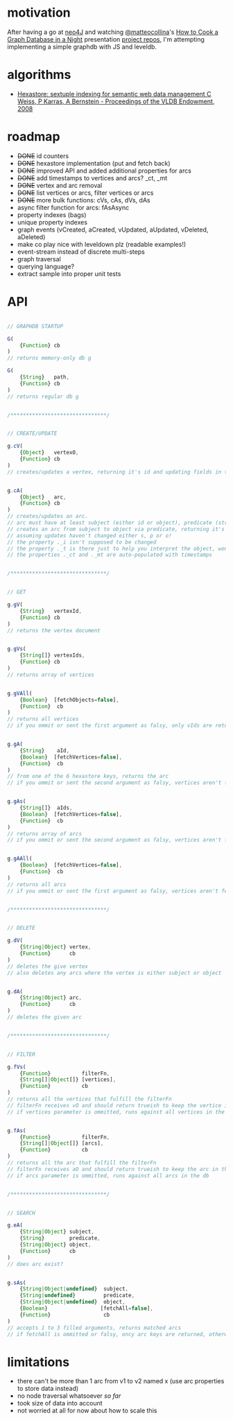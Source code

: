 # motivation

After having a go at [neo4J](http://www.neo4j.org/) and watching
[@matteocollina](https://twitter.com/@matteocollina)'s
[How to Cook a Graph Database in a Night](http://nodejsconfit.levelgraph.io/) presentation
[project repos](https://github.com/mcollina/levelgraph),
I'm attempting implementing a simple graphdb with JS and leveldb.


# algorithms

* [Hexastore: sextuple indexing for semantic web data management C Weiss, P Karras, A Bernstein - Proceedings of the VLDB Endowment, 2008](http://www.vldb.org/pvldb/1/1453965.pdf)


# roadmap

* ~~DONE~~ id counters 
* ~~DONE~~ hexastore implementation (put and fetch back)
* ~~DONE~~ improved API and added additional properties for arcs
* ~~DONE~~ add timestamps to vertices and arcs? _ct, _mt
* ~~DONE~~ vertex and arc removal
* ~~DONE~~ list vertices or arcs, filter vertices or arcs
* ~~DONE~~ more bulk functions: cVs, cAs, dVs, dAs
* async filter function for arcs: fAsAsync
* property indexes (bags)
* unique property indexes
* graph events (vCreated, aCreated, vUpdated, aUpdated, vDeleted, aDeleted)
* make co play nice with leveldown plz (readable examples!)
* event-stream instead of discrete multi-steps
* graph traversal
* querying language?
* extract sample into proper unit tests


# API

```javascript

// GRAPHDB STARTUP

G(
    {Function} cb
)
// returns memory-only db g

G(
    {String}   path,
    {Function} cb
)
// returns regular db g


/*******************************/


// CREATE/UPDATE

g.cV(
    {Object}   vertexO,
    {Function} cb
)
// creates/updates a vertex, returning it's id and updating fields in the given object


g.cA(
    {Object}   arc,
    {Function} cb
)
// creates/updates an arc.
// arc must have at least subject (either id or object), predicate (string) and object (either id or object)
// creates an arc from subject to object via predicate, returning it's id and updating fields in the give object
// assuming updates haven't changed either s, p or o!
// the property ._i isn't supposed to be changed
// the property ._t is there just to help you interpret the object, won't be persisted
// the properties ._ct and ._mt are auto-populated with timestamps


/*******************************/


// GET

g.gV(
    {String}   vertexId,
    {Function} cb
)
// returns the vertex document


g.gVs(
    {String[]} vertexIds,
    {Function} cb
)
// returns array of vertices


g.gVAll(
    {Boolean}  [fetchObjects=false],
    {Function}  cb
)
// returns all vertices
// if you ommit or sent the first argument as falsy, only vIds are returned


g.gA(
    {String}    aId,
    {Boolean}  [fetchVertices=false],
    {Function}  cb
)
// from one of the 6 hexastore keys, returns the arc
// if you ommit or sent the second argument as falsy, vertices aren't fetched (a.subject and a.object remain vIds)


g.gAs(
    {String[]}  aIds,
    {Boolean}  [fetchVertices=false],
    {Function}  cb
)
// returns array of arcs
// if you ommit or sent the second argument as falsy, vertices aren't fetched (a.subject and a.object remain vIds)


g.gAAll(
    {Boolean}  [fetchVertices=false],
    {Function}  cb
)
// returns all arcs
// if you ommit or sent the first argument as falsy, vertices aren't fetched (a.subject and a.object remain vIds)


/*******************************/


// DELETE

g.dV(
    {String|Object} vertex,
    {Function}      cb
)
// deletes the give vertex
// also deletes any arcs where the vertex is either subject or object


g.dA(
    {String|Object} arc,
    {Function}      cb
)
// deletes the given arc


/*******************************/


// FILTER

g.fVs(
    {Function}          filterFn,
    {String[]|Object[]} [vertices],
    {Function}          cb
)
// returns all the vertices that fulfill the filterFn
// filterFn receives vO and should return trueish to keep the vertice in the result
// if vertices parameter is ommitted, runs against all vertices in the db


g.fAs(
    {Function}          filterFn,
    {String[]|Object[]} [arcs],
    {Function}          cb
)
// returns all the arc that fulfill the filterFn
// filterFn receives aO and should return trueish to keep the arc in the result
// if arcs parameter is ommitted, runs against all arcs in the db


/*******************************/


// SEARCH

g.eA(
    {String|Object} subject,
    {String}        predicate,
    {String|Object} object,
    {Function}      cb
)
// does arc exist?


g.sAs(
    {String|Object|undefined}  subject,
    {String|undefined}         predicate,
    {String|Object|undefined}  object,
    {Boolean}                 [fetchAll=false],
    {Function}                 cb
)
// accepts 1 to 3 filled arguments, returns matched arcs
// if fetchAll is ommitted or falsy, oncy arc keys are returned, otherwise their objects and vertices are filled
```


# limitations

* there can't be more than 1 arc from v1 to v2 named x (use arc properties to store data instead)
* no node traversal whatsoever _so far_
* took size of data into account
* not worried at all for now about how to scale this
